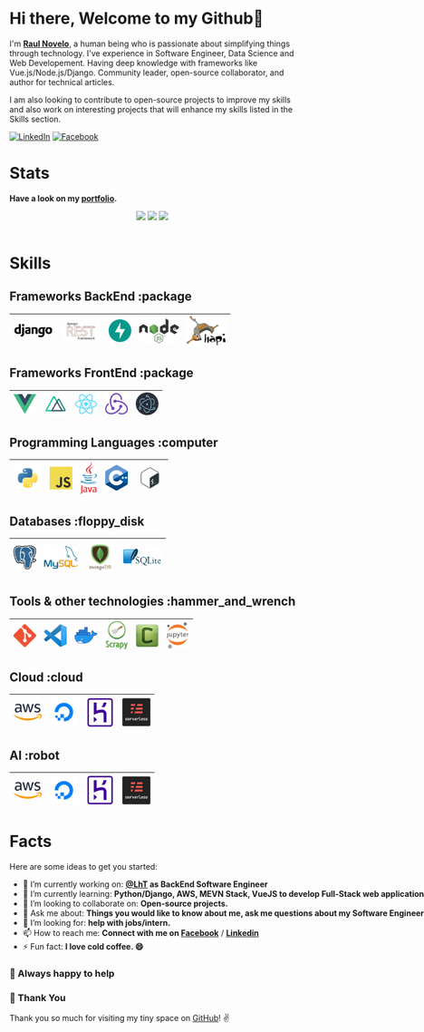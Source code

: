 # Hi there, Welcome to my Github👋

I'm **[Raul Novelo](https://www.linkedin.com/in/rnoveloc/)**, a human being who is passionate about simplifying things through technology.
I've experience in Software Engineer, Data Science and Web Developement. Having deep knowledge with frameworks like Vue.js/Node.js/Django.
Community leader, open-source collaborator, and author for technical articles.

I am also looking to contribute to open-source projects to improve my skills and also work on interesting projects that will enhance my skills listed in the Skills section.

[![LinkedIn](https://img.shields.io/static/v1.svg?label=LinkedIn&message=@RaulNovelo&logo=linkedin&style=flat&color=blue)](https://www.linkedin.com/in/rnoveloc)
[![Facebook](https://img.shields.io/static/v1.svg?label=facebook&message=@RaulNovelo&logo=facebook&style=flat&color=blue)](https://www.facebook.com/raul.novelocruz)

# Stats

**Have a look on my [portfolio](https://rnovec.github.io/).**
<nobr>
<p align="center">
  <img src ="https://github-readme-stats.vercel.app/api/top-langs/?username=rnovec&layout=compact&hide_border=true&theme=dark&langs_count=6&hide=jupyter%20notebook,tex,css,php">
  
  <img src ="https://github-readme-stats.vercel.app/api?username=rnovec&show_icons=true&count_private=true&theme=dark&hide_border=true">
  <img src ="https://github-readme-streak-stats.herokuapp.com?user=rnovec&theme=dark&hide_border=true&b">
  <br>
  <br>
</p>

# Skills

## Frameworks BackEnd :package

| [<img src="assets/django.png" title="django" alt="django" width="70">](https://www.djangoproject.com/)  | [<img src="assets/djrest.png" title="drf" alt="drf" width="70">](https://www.django-rest-framework.org/) |[<img src="assets/fastapi.svg" title="fastapi" alt="celery" width="40">](https://fastapi.tiangolo.com)| [<img src="assets/nodejs.png" title="node" alt="node" width="70">](https://nodejs.org/es/) | [<img src="assets/hapi.png" title="node" alt="node" width="70">](https://hapi.dev/) |
| ------------------------------------------------------------------------------------------ | ----------------------------------------------------------------------------------- | ------------------------------------------------------------------------------------------------------ | -------------------------------------------------------------------------------------------------------- |-------------------------------------------------------------------------------------------------------- |

## Frameworks FrontEnd :package

| [<img src="assets/vue.png" title="vue" alt="vue" width="40">](https://vuejs.org/) | [<img src="assets/nuxt.png" title="vue" alt="vue" width="40">](https://nuxtjs.org/) | [<img src="assets/react.png" title="react" alt="react" width="40">](https://es.reactjs.org/) | [<img src="assets/redux.png" title="redux" alt="redux" width="40">](https://redux.js.org/) | [<img src="assets/electron.png" title="electron" alt="electron" width="40">](https://www.electronjs.org//) |
| --------------------------------------------------------------------------------- | ----------------------------------------------------------------------------------- | -------------------------------------------------------------------------------------------- | ------------------------------------------------------------------------------------------ | ----------------------------------------------------------------------------------------------------------------- |

## Programming Languages :computer

| [<img src="assets/python.png" title="python" alt="python" width="50">](https://www.python.org/)| [<img src="assets/javascript.png" title="js" alt="js" width="40">](https://developer.mozilla.org/en-US/docs/Web/JavaScript)  | [<img src="assets/java.png" title="ts" alt="ts" width="30">](https://www.java.com/es/) | [<img src="assets/cpp.png" title="cpp" alt="cpp" width="40">](https://isocpp.org/) | [<img src="assets/bash.png" title="bash" alt="bash" width="50">](https://www.gnu.org/software/bash/) |
| --------------------------------------------------------------------------------------------------------------------------- | ----------------------------------------------------------------------------------------------- | -------------------------------------------------------------------------------------- | ---------------------------------------------------------------------------------- | ---------------------------------------------------------------------------------------------------- |

## Databases :floppy_disk

| [<img src="assets/postgres.svg" title="postgres" alt="postgres" width="40">](https://www.postgresql.org/) | [<img src="assets/mysql.png" title="mysql" alt="mysql" width="60">](https://www.mysql.com/) | [<img src="assets/mongo.png" title="mongo" alt="mongo" width="50">](https://www.mongodb.com/es) | [<img src="assets/sqlite.png" title="sqlite" alt="sqlite" width="70">](https://www.sqlite.org/index.html) |
| --------------------------------------------------------------------------------------------------------- | ------------------------------------------------------------------------------------------- | ----------------------------------------------------------------------------------------------- | --------------------------------------------------------------------------------------------------------- |

## Tools & other technologies :hammer_and_wrench

| [<img src="assets/git.png" title="git" alt="git" width="40">](https://git-scm.com/) | [<img src="assets/vscode.png" width="40">](https://code.visualstudio.com/) | [<img src="assets/docker.png" title="docker" alt="docker" width="40">](https://www.docker.com/) | [<img src="assets/scrapy.png" title="scrapy" alt="scrapy" width="40">](https://scrapy.org/) | [<img src="assets/celery.png" title="celery" alt="celery" width="40">](https://docs.celeryproject.org/en/stable/genindex.html) | [<img src="assets/jupyter.png" title="jupyter" alt="jupyter" width="40">](https://jupyter.org)  |
| ----------------------------------------------------------------------------------- | -------------------------------------------------------------------------- | ----------------------------------------------------------------------------------------------- | ------------------------------------------------------------------------------------------- | ------------------------------------------------------------------------------------------- |------------------------------------------------------------------------------------------- |

## Cloud :cloud

| [<img src="assets/aws.png" title="aws" alt="aws" width="50">](https://aws.amazon.com/) | [<img src="assets/digitalocean.jpeg" title="do" alt="do" width="50">](https://www.digitalocean.com/) | [<img src="assets/heroku.jpg" title="do" alt="do" width="50">](https://www.heroku.com/)| [<img src="assets/serverless.png" title="serverless" alt="serverless" width="50">](https://www.serverless.com/) |
| -------------------------------------------------------------------------------------- | ---------------------------------------------------------------------------------------------------- | --------------------------------------------------------------------------------------- | --------------------------------------------------------------------------------------- |

## AI :robot

| [<img src="assets/aws.png" title="aws" alt="aws" width="50">](https://aws.amazon.com/) | [<img src="assets/digitalocean.jpeg" title="do" alt="do" width="50">](https://www.digitalocean.com/) | [<img src="assets/heroku.jpg" title="do" alt="do" width="50">](https://www.heroku.com/)| [<img src="assets/serverless.png" title="serverless" alt="serverless" width="50">](https://www.serverless.com/) |
| -------------------------------------------------------------------------------------- | ---------------------------------------------------------------------------------------------------- | --------------------------------------------------------------------------------------- | --------------------------------------------------------------------------------------- |

# Facts

Here are some ideas to get you started:

- 🔭 I’m currently working on: **[@LhT](https://lighthousetech.io/) as BackEnd Software Engineer**
- 🌱 I’m currently learning: **Python/Django, AWS, MEVN Stack, VueJS to develop Full-Stack web applications**
- 👯 I’m looking to collaborate on: **Open-source projects.**
- 💬 Ask me about: **Things you would like to know about me, ask me questions about my Software Engineering projects and other things that interests you or what you would like to find out more.**
- 🤔 I’m looking for: **help with jobs/intern.**
- 📫 How to reach me: **Connect with me on [Facebook](https://www.facebook.com/raul.novelocruz)** / **[Linkedin](https://www.linkedin.com/in/rnoveloc)**
- ⚡ Fun fact: **I love cold coffee. 😄**

### :handshake: Always happy to help

### :hugs: Thank You

Thank you so much for visiting my tiny space on [GitHub](https://github.com/rnovec)! :v:
